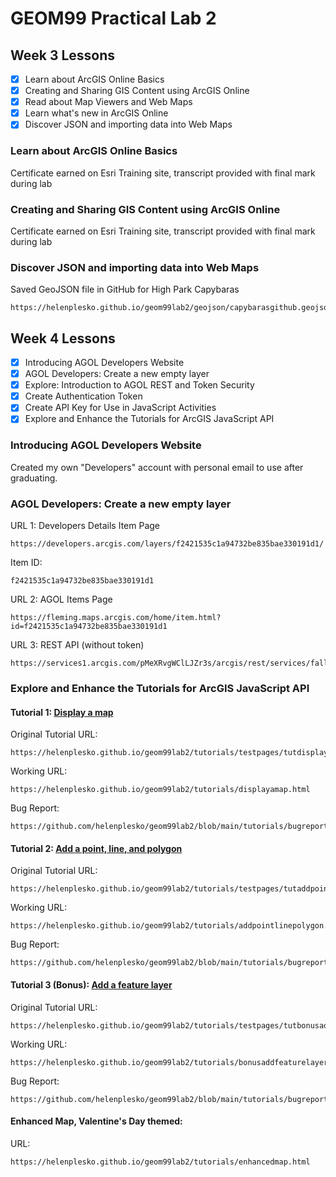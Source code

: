 # GEOM99 Practical Lab 2

## Week 3 Lessons

- [x] Learn about ArcGIS Online Basics
- [x] Creating and Sharing GIS Content using ArcGIS Online
- [x] Read about Map Viewers and Web Maps
- [x] Learn what's new in ArcGIS Online
- [x] Discover JSON and importing data into Web Maps

### Learn about ArcGIS Online Basics

Certificate earned on Esri Training site, transcript provided with final mark during lab

### Creating and Sharing GIS Content using ArcGIS Online

Certificate earned on Esri Training site, transcript provided with final mark during lab

### Discover JSON and importing data into Web Maps

Saved GeoJSON file in GitHub for High Park Capybaras
```
https://helenplesko.github.io/geom99lab2/geojson/capybarasgithub.geojson
```

## Week 4 Lessons

- [x] Introducing AGOL Developers Website
- [x] AGOL Developers: Create a new empty layer
- [x] Explore: Introduction to AGOL REST and Token Security
- [x] Create Authentication Token
- [x] Create API Key for Use in JavaScript Activities
- [x] Explore and Enhance the Tutorials for ArcGIS JavaScript API

### Introducing AGOL Developers Website

Created my own "Developers" account with personal email to use after graduating.

### AGOL Developers: Create a new empty layer

URL 1: Developers Details Item Page
```
https://developers.arcgis.com/layers/f2421535c1a94732be835bae330191d1/
```

Item ID: 
```
f2421535c1a94732be835bae330191d1
```

URL 2: AGOL Items Page
```
https://fleming.maps.arcgis.com/home/item.html?id=f2421535c1a94732be835bae330191d1
```

URL 3: REST API (without token)
```
https://services1.arcgis.com/pMeXRvgWClLJZr3s/arcgis/rest/services/fall_geom65_tree_collection1/FeatureServer
```

### Explore and Enhance the Tutorials for ArcGIS JavaScript API

#### Tutorial 1: [Display a map](https://developers.arcgis.com/javascript/latest/tutorials/display-a-map/)

Original Tutorial URL:
```
https://helenplesko.github.io/geom99lab2/tutorials/testpages/tutdisplayamap.html
```

Working URL:
```
https://helenplesko.github.io/geom99lab2/tutorials/displayamap.html
```

Bug Report:
```
https://github.com/helenplesko/geom99lab2/blob/main/tutorials/bugreports/bugdisplayamap.md
```

#### Tutorial 2: [Add a point, line, and polygon](https://developers.arcgis.com/javascript/latest/tutorials/add-a-point-line-and-polygon/)

Original Tutorial URL:
```
https://helenplesko.github.io/geom99lab2/tutorials/testpages/tutaddpointlinepolygon.html
```

Working URL:
```
https://helenplesko.github.io/geom99lab2/tutorials/addpointlinepolygon.html
```

Bug Report:
```
https://github.com/helenplesko/geom99lab2/blob/main/tutorials/bugreports/bugaddpointlinepolygon.md
```

#### Tutorial 3 (Bonus): [Add a feature layer](https://developers.arcgis.com/javascript/latest/tutorials/add-a-feature-layer/)

Original Tutorial URL:
```
https://helenplesko.github.io/geom99lab2/tutorials/testpages/tutbonusaddfeaturelayer.html
```

Working URL:
```
https://helenplesko.github.io/geom99lab2/tutorials/bonusaddfeaturelayer.html
```

Bug Report:
```
https://github.com/helenplesko/geom99lab2/blob/main/tutorials/bugreports/bugbonusaddfeaturelayer.md
```

#### Enhanced Map, Valentine's Day themed:

URL:
```
https://helenplesko.github.io/geom99lab2/tutorials/enhancedmap.html
```